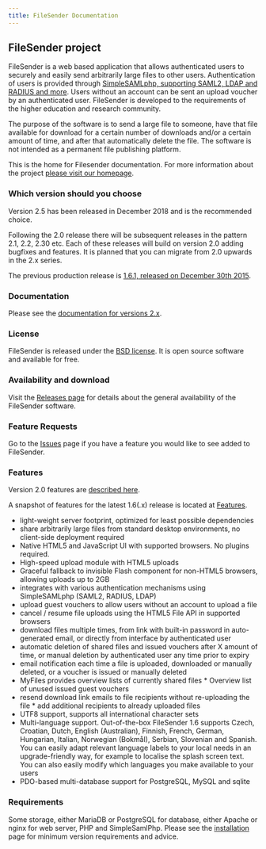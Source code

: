 ```yaml
---
title: FileSender Documentation
---
```


## FileSender project

FileSender is a web based application that allows authenticated users
to securely and easily send arbitrarily large files to other users.
Authentication of users is provided through [SimpleSAMLphp, supporting
SAML2, LDAP and RADIUS and
more](http://simplesamlphp.org/docs/stable/simplesamlphp-idp#section_2).
Users without an account can be sent an upload voucher by an
authenticated user. FileSender is developed to the requirements of the
higher education and research community.

The purpose of the software is to send a large file to someone, have
that file available for download for a certain number of downloads
and/or a certain amount of time, and after that automatically delete
the file. The software is not intended as a permanent file publishing
platform.

This is the home for Filesender documentation. For more information
about the project [please visit our homepage](http://filesender.org).

### Which version should you choose

Version 2.5 has been released in December 2018 and is the recommended
choice.

Following the 2.0 release there will be subsequent releases in the
pattern 2.1, 2.2, 2.30 etc. Each of these releases will build on
version 2.0 adding bugfixes and features. It is planned that you can
migrate from 2.0 upwards in the 2.x series.

The previous production release is [1.6.1, released on December 30th
2015](https://downloads.filesender.org/filesender-1.6.1.tar.gz). 

### Documentation

Please see the [documentation for versions 2.x](http://docs.filesender.org/v2.0/).

### License

FileSender is released under the [BSD
license](http://opensource.org/licenses/BSD-3-Clause). It is open
source software and available for free.

### Availability and download

Visit the [Releases
page](https://github.com/filesender/filesender/releases) for details
about the general availability of the FileSender software.

### Feature Requests

Go to the [Issues](https://github.com/filesender/filesender/issues)
page if you have a feature you would like to see added to FileSender.

### Features

Version 2.0 features are [described here](v2.0/features/).

A snapshot of features for the latest 1.6(.x) release is located at [Features](v1.6/features). 

* light-weight server footprint, optimized for least possible dependencies
* share arbitrarily large files from standard desktop environments, no client-side deployment required
* Native HTML5 and JavaScript UI with supported browsers. No plugins required.
* High-speed upload module with HTML5 uploads
* Graceful fallback to invisible Flash component for non-HTML5 browsers, allowing uploads up to 2GB
* integrates with various authentication mechanisms using SimpleSAMLphp (SAML2, RADIUS, LDAP)
* upload guest vouchers to allow users without an account to upload a file
* cancel / resume file uploads using the HTML5 File API in supported browsers
* download files multiple times, from link with built-in password in auto-generated email, or directly from interface by authenticated user
* automatic deletion of shared files and issued vouchers after X amount of time, or manual deletion by authenticated user any time prior to expiry
* email notification each time a file is uploaded, downloaded or manually deleted, or a voucher is issued or manually deleted
* MyFiles provides overview lists of currently shared files * Overview list of unused issued guest vouchers
* resend download link emails to file recipients without re-uploading the file * add additional recipients to already uploaded files
* UTF8 support, supports all international character sets
* Multi-language support. Out-of-the-box FileSender 1.6 supports Czech, Croatian, Dutch, English (Australian), Finnish, French, German, Hungarian, Italian, Norwegian (Bokmål), Serbian, Slovenian and Spanish. You can easily adapt relevant language labels to your local needs in an upgrade-friendly way, for example to localise the splash screen text. You can also easily modify which languages you make available to your users
* PDO-based multi-database support for PostgreSQL, MySQL and sqlite



### Requirements

Some storage, either MariaDB or PostgreSQL for database, either Apache
or nginx for web server, PHP and SimpleSamlPhp. Please see the
[installation](v2.0/install/) page for minimum version requirements
and advice.


